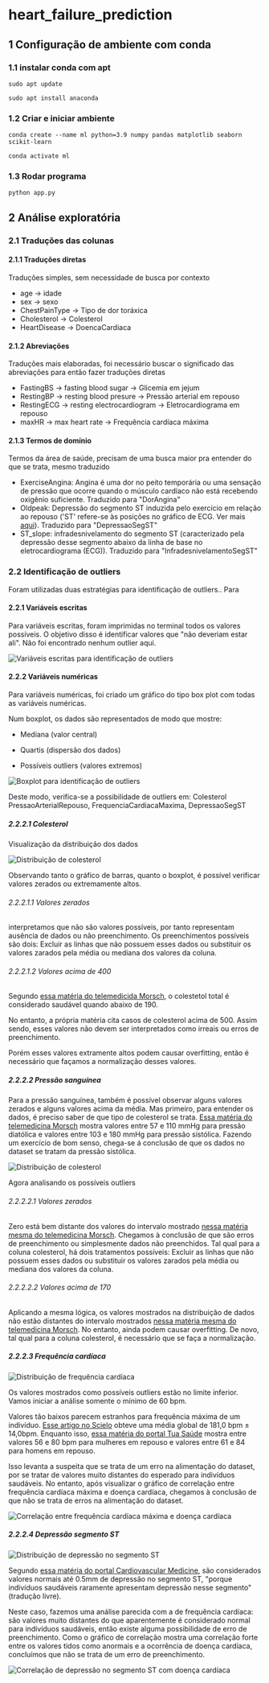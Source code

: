 # heart_failure_prediction

## 1 Configuração de ambiente com conda

### 1.1 instalar conda com apt
    sudo apt update

    sudo apt install anaconda

### 1.2 Criar e iniciar ambiente

    conda create --name ml python=3.9 numpy pandas matplotlib seaborn scikit-learn

    conda activate ml

### 1.3 Rodar programa

    python app.py

## 2 Análise exploratória

### 2.1 Traduções das colunas

#### 2.1.1 Traduções diretas
Traduções simples, sem necessidade de busca por contexto

- age -> idade
- sex -> sexo
- ChestPainType -> Tipo de dor toráxica
- Cholesterol -> Colesterol
- HeartDisease -> DoencaCardiaca

  
#### 2.1.2 Abreviações
Traduções mais elaboradas, foi necessário buscar o significado das abreviações para então fazer traduções diretas

- FastingBS -> fasting blood sugar -> Glicemia em jejum
- RestingBP -> resting blood presure -> Pressão arterial em repouso
- RestingECG -> resting electrocardiogram -> Eletrocardiograma em repouso
- maxHR -> max heart rate -> Frequência cardíaca máxima

#### 2.1.3 Termos de domínio
Termos da área de saúde, precisam de uma busca maior pra entender do que se trata, mesmo traduzido

- ExerciseAngina: Angina é uma dor no peito temporária ou uma sensação de pressão que ocorre quando o músculo cardíaco não está recebendo oxigênio suficiente. Traduzido para "DorAngina"
- Oldpeak: Depressão do segmento ST induzida pelo exercício em relação ao repouso ('ST' refere-se às posições no gráfico de ECG. Ver mais [aqui](https://litfl.com/st-segment-ecg-library/)). Traduzido para "DepressaoSegST"
- ST_slope: infradesnivelamento do segmento ST (caracterizado pela depressão desse segmento abaixo da linha de base no eletrocardiograma (ECG)). Traduzido para "InfradesnivelamentoSegST"

### 2.2 Identificação de outliers

Foram utilizadas duas estratégias para identificação de outliers.. Para 

#### 2.2.1 Variáveis escritas
Para variáveis escritas, foram imprimidas no terminal todos os valores possíveis. O objetivo disso é identificar valores que "não deveriam estar ali". Não foi encontrado nenhum outlier aqui.

![Variáveis escritas para identificação de outliers](/assets/Variaveis%20escritas.png)

#### 2.2.2 Variáveis numéricas
Para variáveis numéricas, foi criado um gráfico do tipo box plot com todas as variáveis numéricas.

Num boxplot, os dados são representados de modo que mostre:

- Mediana (valor central)

- Quartis (dispersão dos dados)

- Possíveis outliers (valores extremos)

![Boxplot para identificação de outliers](/assets/Boxplot.png)

Deste modo, verifica-se a possibilidade de outliers em: Colesterol PressaoArterialRepouso, FrequenciaCardiacaMaxima, DepressaoSegST

##### 2.2.2.1 Colesterol

Visualização da distribuição dos dados

![Distribuição de colesterol](/assets/dist_colesterol.png)

Observando tanto o gráfico de barras, quanto o boxplot, é possível verificar valores zerados ou extremamente altos.


###### 2.2.2.1.1 Valores zerados
interpretamos que não são valores possíveis, por tanto representam ausência de dados ou não preenchimento. Os preenchimentos possíveis são dois: Excluir as linhas que não possuem esses dados ou substituir os valores zarados pela média ou mediana dos valores da coluna.

###### 2.2.2.1.2 Valores acima de 400
Segundo [essa matéria do telemedicida Morsch](https://telemedicinamorsch.com.br/blog/colesterol-alto?srsltid=AfmBOoo1VX7_ERXKow-IqOWyFhwVE9fQU6aA82t8tDxyav6zodjMflQ3), o colestetol total é considerado saudável quando abaixo de 190. 

No entanto, a própria matéria cita casos de colesterol acima de 500. Assim sendo, esses valores não devem ser interpretados como irreais ou erros de preenchimento.

Porém esses valores extramente altos podem causar overfitting, então é necessário que façamos a normalização desses valores.


##### 2.2.2.2 Pressão sanguínea 

Para a pressão sanguínea, também é possível observar alguns valores zerados e alguns valores acima da média. Mas primeiro, para entender os dados, é preciso saber de que tipo de colesterol se trata. [Essa matéria do telemedicina Morsch](https://telemedicinamorsch.com.br/blog/tabela-de-pressao-arterial?srsltid=AfmBOooJWKinr68IJn031KjYffJNxsqZsAfGmvL5t24zitmYtQsIlraX) mostra valores entre 57 e 110 mmHg para pressão diatólica e valores entre 103 e 180 mmHg para pressão sistólica. Fazendo um exercício de bom senso, chega-se á conclusão de que os dados no dataset se tratam da pressão sistólica.

![Distribuição de colesterol](/assets/dist_pressao.png)


Agora analisando os possíveis outliers

###### 2.2.2.2.1 Valores zerados

Zero está bem distante dos valores do intervalo mostrado [nessa matéria mesma do telemedicina Morsch](https://telemedicinamorsch.com.br/blog/tabela-de-pressao-arterial?srsltid=AfmBOooJWKinr68IJn031KjYffJNxsqZsAfGmvL5t24zitmYtQsIlraX). Chegamos à conclusão de que são erros de preenchimento ou simplesmente dados não preenchidos. Tal qual para a coluna colesterol, há dois tratamentos possíveis: Excluir as linhas que não possuem esses dados ou substituir os valores zarados pela média ou mediana dos valores da coluna.


###### 2.2.2.2.2 Valores acima de 170

Aplicando a mesma lógica, os valores mostrados na distribuição de dados não estão distantes do intervalo mostrados [nessa matéria mesma do telemedicina Morsch](https://telemedicinamorsch.com.br/blog/tabela-de-pressao-arterial?srsltid=AfmBOooJWKinr68IJn031KjYffJNxsqZsAfGmvL5t24zitmYtQsIlraX). No entanto, ainda podem causar overfitting. De novo, tal qual para a coluna colesterol, é necessário que se faça a normalização.


##### 2.2.2.3 Frequência cardíaca

![Distribuição de frequência cardíaca](/assets/dist_freq_car.png)

Os valores mostrados como possíveis outliers estão no limite inferior. Vamos iniciar a análise somente o mínimo de 60 bpm. 

Valores tão baixos parecem estranhos para frequência máxima de um indivíduo. [Esse artigo no Scielo](https://www.scielo.br/j/abc/a/3SG3HkTkTZmg6NtrDfXmZYq/) obteve uma média global de 181,0 bpm ± 14,0bpm. Enquanto isso, [essa matéria do portal Tua Saúde](https://www.tuasaude.com/frequencia-cardiaca/) mostra entre valores 56 e 80 bpm para mulheres em repouso e valores entre 61 e 84 para homens em repouso. 

Isso levanta a suspeita que se trata de um erro na alimentação do dataset, por se tratar de valores muito distantes do esperado para indivíduos saudáveis. No entanto, após visualizar o gráfico de correlação entre frequência cardíaca máxima e doença cardíaca, chegamos à conclusão de que não se trata de erros na alimentação do dataset.


![Correlação entre frequência cardíaca máxima e doença cardíaca](/assets/correlacao_freq_max_doeca_card.png)

##### 2.2.2.4 Depressão segmento ST


![Distribuição de depressão no segmento ST](/assets/dist_dep_seg_st.png)

Segundo [essa matéria do portal Cardiovascular Medicine](https://ecgwaves.com/st-segment-normal-abnormal-depression-elevation-causes/), são considerados valores normais até 0.5mm de depressão no segmento ST, "porque indivíduos saudáveis ​​raramente apresentam depressão nesse segmento" (tradução livre). 

Neste caso, fazemos uma análise parecida com a de frequência cardíaca: são valores muito distantes do que aparentemente é considerado normal para indivíduos saudáveis, então existe alguma possibilidade de erro de preenchimento. Como o gráfico de correlação mostra uma correlação forte entre os valores tidos como anormais e a ocorrência de doença cardíaca, concluímos que não se trata de um erro de preenchimento.


![Correlação de depressão no segmento ST com doença cardíaca](/assets/correlacao_dist_seg_st_doeca.png)
